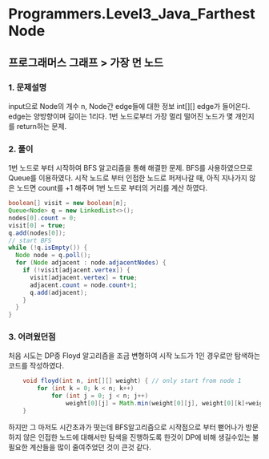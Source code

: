 # Programmers.Level3_Java_FarthestNode

## 프로그래머스 그래프 > 가장 먼 노드

### 1. 문제설명
input으로 Node의 개수 n, Node간 edge들에 대한 정보 int[][] edge가 들어온다. edge는 양방향이며 길이는 1리다. 1번 노드로부터 가장 멀리 떨어진 노드가 몇 개인지를 return하는 문제. 

### 2. 풀이
1번 노드로 부터 시작하여 BFS 알고리즘을 통해 해결한 문제. BFS를 사용하였으므로 Queue를 이용하였다. 시작 노드로 부터 인접한 노드로 퍼저나갈 때, 아직 지나가지 않은 노드면 count를 +1 해주며 1번 노드로 부터의 거리를 계산 하였다.
```java
boolean[] visit = new boolean[n];
Queue<Node> q = new LinkedList<>();
nodes[0].count = 0;
visit[0] = true;
q.add(nodes[0]);
// start BFS
while (!q.isEmpty()) {
  Node node = q.poll();
  for (Node adjacent : node.adjacentNodes) {
    if (!visit[adjacent.vertex]) {
      visit[adjacent.vertex] = true;
      adjacent.count = node.count+1;
      q.add(adjacent);
    }
  }
}
```

### 3. 어려웠던점
처음 시도는 DP중 Floyd 알고리즘을 조금 변형하여 시작 노드가 1인 경우로만 탐색하는 코드를 작성하였다. 
```java
    void floyd(int n, int[][] weight) { // only start from node 1
    	for (int k = 0; k < n; k++)
			for (int j = 0; j < n; j++)
				weight[0][j] = Math.min(weight[0][j], weight[0][k]+weight[k][j]);
    }
```
하지만 그 마저도 시간초과가 떳는데 BFS알고리즘으로 시작점으로 부터 뻗어나가 방문하지 않은 인접한 노드에 대해서만 탐색을 진행하도록 한것이 DP에 비해 생길수있는 불필요한 계산들을 많이 줄여주었던 것이 큰것 같다.
